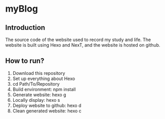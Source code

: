 # myBlog

## Introduction

The source code of the website used to record my study and life. The website is built using Hexo and NexT, and the website is hosted on github.

## How to run?

1. Download this repository
2. Set up everything about Hexo
3. cd Path/To/Repository
4. Build environment: npm install
5. Generate website: hexo g
6. Locally display: hexo s
7. Deploy website to github: hexo d
8. Clean generated website: hexo c
